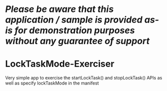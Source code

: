*Please be aware that this application / sample is provided as-is for demonstration purposes without any guarantee of support*
=========================================================

# LockTaskMode-Exerciser
Very simple app to exercise the startLockTask() and stopLockTask() APIs as well as specify lockTaskMode in the manifest
